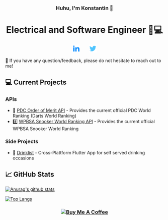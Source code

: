 <h3 align="center">
Huhu, I'm Konstantin 👋
</h3>

<h1 align="center">
Electrical and Software Engineer 🔌💻
</h1> 

<p align="center">
<a href="https://www.linkedin.com/in/konstantin-eyhorn-66771917b/"><img src="https://github.com/koni-ey/koni-ey/raw/main/images/linkedin-fill.png" alt="Konstantin Eyhorn | LinkedIn" width="25px"/></a>
  &nbsp;
  &nbsp;
  &nbsp;
<a href="https://twitter.com/koni_ey"><img src="https://github.com/koni-ey/koni-ey/raw/main/images/twitter-fill.png" alt="Koni Ey| twitter" width="25px"/></a>
</br>
</p> 

💬 If you have any question/feedback, please do not hesitate to reach out to me!

## 💻 Current Projects

### APIs
 - 🎯 [PDC Order of Merit API](https://rapidapi.com/koni-ey/api/pdc-order-of-merit) - Provides the current official PDC World Ranking (Darts World Ranking)
 - 8️⃣ [WPBSA Snooker World Ranking API](https://rapidapi.com/koni-ey/api/wpbsa-snooker-world-ranking) - Provides the current official WPBSA Snooker World Ranking 

### Side Projects
 - 🍻 [Drinklist](https://github.com/koni-ey/drinklist) - Cross-Plattform Flutter App for self served drinking occasions

## 📈 GitHub Stats 

[![Anurag's github stats](https://github-readme-stats.vercel.app/api?username=koni-ey)](https://github.com/koni-ey)

[![Top Langs](https://github-readme-stats.vercel.app/api/top-langs/?username=koni-ey&layout=compact)](https://github.com/koni-ey)

<h3 align="center">
<a href="https://www.buymeacoffee.com/koniey" target="_blank"><img src="https://cdn.buymeacoffee.com/buttons/default-orange.png" alt="Buy Me A Coffee" height="41" width="174"></a>
</h3>
